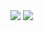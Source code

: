 <picture>
  <source media="(prefers-color-scheme: dark)" srcset="https://github-readme-stats-yujincheng08.vercel.app/api?theme=onedark&username=Hitana-Misaki&show_icons=true&include_all_commits=true&show=reviews%2Cdiscussions_answered&rank_icon=percentile&role=OWNER%2CORGANIZATION_MEMBER%2CCOLLABORATOR">
  <img src="https://github-readme-stats-yujincheng08.vercel.app/api?username=Hitana-Misaki&show_icons=true&include_all_commits=true&show=reviews%2Cdiscussions_answered&rank_icon=percentile&role=OWNER%2CORGANIZATION_MEMBER%2CCOLLABORATOR">
</picture>

<picture>
  <source media="(prefers-color-scheme: dark)" srcset="https://github-readme-stats-yujincheng08.vercel.app/api/top-langs/?theme=onedark&username=Hitana-Misaki&layout=compact&exclude_repo=Hardware-Course&hide=Jupyter%20Notebook%2CMATLAB&role=OWNER%2CORGANIZATION_MEMBER%2CCOLLABORATOR&langs_count=12">
  <img src="https://github-readme-stats-yujincheng08.vercel.app/api/top-langs/?username=Hitana-Misaki&layout=compact&exclude_repo=Hardware-Course&hide=Jupyter%20Notebook%2CMATLAB&role=OWNER%2CORGANIZATION_MEMBER%2CCOLLABORATOR&langs_count=12">
</picture>

<!--
**Hitana-Misaki** is a ✨ _special_ ✨ repository because its `README.md` (this file) appears on your GitHub profile.

Here are some ideas to get you started:

- 🔭 I’m currently working on ...
- 🌱 I’m currently learning ...
- 👯 I’m looking to collaborate on ...
- 🤔 I’m looking for help with ...
- 💬 Ask me about ...
- 📫 How to reach me: ...
- 😄 Pronouns: ...
- ⚡ Fun fact: ...
-->
